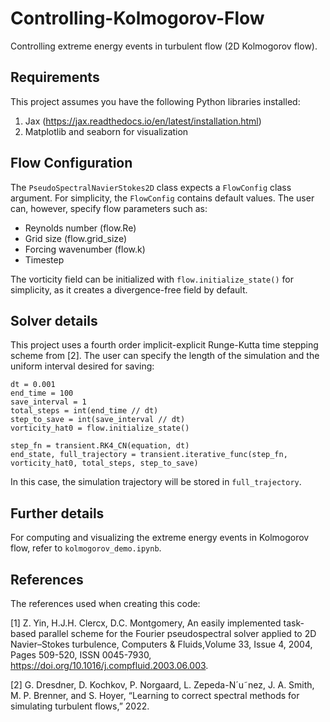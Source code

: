 # Controlling-Kolmogorov-Flow
Controlling extreme energy events in turbulent flow (2D Kolmogorov flow). 

## Requirements 

This project assumes you have the following Python libraries installed: 
1. Jax (https://jax.readthedocs.io/en/latest/installation.html)
2. Matplotlib and seaborn for visualization 

## Flow Configuration

The `PseudoSpectralNavierStokes2D` class expects a `FlowConfig` class argument. For simplicity, the `FlowConfig` contains default values. The user can, however, specify flow parameters such as: 
- Reynolds number (flow.Re)
- Grid size (flow.grid_size)
- Forcing wavenumber (flow.k)
- Timestep 

The vorticity field can be initialized with `flow.initialize_state()` for simplicity, as it creates a divergence-free field by default.  

## Solver details 

This project uses a fourth order implicit-explicit Runge-Kutta time stepping scheme from [2]. The user can specify the length of the simulation and the uniform interval desired for saving: 

```
dt = 0.001
end_time = 100
save_interval = 1
total_steps = int(end_time // dt)
step_to_save = int(save_interval // dt) 
vorticity_hat0 = flow.initialize_state()

step_fn = transient.RK4_CN(equation, dt)
end_state, full_trajectory = transient.iterative_func(step_fn, vorticity_hat0, total_steps, step_to_save)

```

In this case, the simulation trajectory will be stored in `full_trajectory`. 

## Further details

For computing and visualizing the extreme energy events in Kolmogorov flow, refer to `kolmogorov_demo.ipynb`. 

## References 

The references used when creating this code: 

[1] Z. Yin, H.J.H. Clercx, D.C. Montgomery,
An easily implemented task-based parallel scheme for the Fourier pseudospectral solver applied to 2D Navier–Stokes turbulence,
Computers & Fluids,Volume 33, Issue 4, 2004, Pages 509-520, ISSN 0045-7930,
https://doi.org/10.1016/j.compfluid.2003.06.003.

[2] G. Dresdner, D. Kochkov, P. Norgaard, L. Zepeda-N´u˜nez, J. A. Smith, M. P. Brenner, and
S. Hoyer, “Learning to correct spectral methods for simulating turbulent flows,” 2022.
